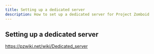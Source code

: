 ```yaml
---
title: Setting up a dedicated server
description: How to set up a dedicated server for Project Zomboid
---
```


## Setting up a dedicated server

https://pzwiki.net/wiki/Dedicated_server
